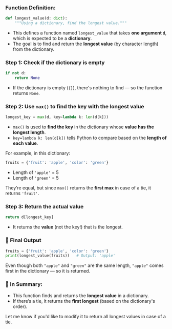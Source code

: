 ###  Function Definition:

```python
def longest_value(d: dict):
    """Using a dictionary, find the longest value."""
```

* This defines a function named `longest_value` that takes **one argument `d`**, which is expected to be a **dictionary**.
* The goal is to find and return the **longest value** (by character length) from the dictionary.



###  Step 1: Check if the dictionary is empty

```python
if not d:
    return None
```

* If the dictionary is empty (`{}`), there's nothing to find — so the function returns `None`.



###  Step 2: Use `max()` to find the key with the longest value

```python
longest_key = max(d, key=lambda k: len(d[k]))
```

* `max()` is used to **find the key** in the dictionary whose **value has the longest length**.
* `key=lambda k: len(d[k])` tells Python to compare based on the **length of each value**.

For example, in this dictionary:

```python
fruits = {'fruit': 'apple', 'color': 'green'}
```

* Length of `'apple'` = 5
* Length of `'green'` = 5

They’re equal, but since `max()` returns the **first max** in case of a tie, it returns `'fruit'`.



###  Step 3: Return the actual value

```python
return d[longest_key]
```

* It returns the **value** (not the key!) that is the longest.



### 📌 Final Output

```python
fruits = {'fruit': 'apple', 'color': 'green'} 
print(longest_value(fruits))   # Output: 'apple'
```

Even though both `"apple"` and `"green"` are the same length, `"apple"` comes first in the dictionary — so it is returned.



### 🔁 In Summary:

* This function finds and returns the **longest value** in a dictionary.
* If there’s a tie, it returns the **first longest** (based on the dictionary's order).

Let me know if you'd like to modify it to return all longest values in case of a tie.
